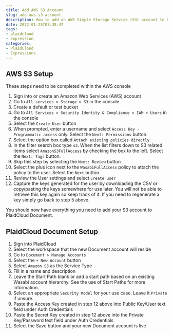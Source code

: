 ```yaml
---
title: Add AWS S3 Account
slug: add-aws-s3-account
description: How to add an AWS Simple Storage Service (S3) account to Document
date: 2022-01-25T07:39:47
tags:
- plaidcloud
- expression
categories:
- PlaidCloud
- Expressions
---
```



## AWS S3 Setup


These steps need to be completed within the AWS console


1. Sign into or create an Amazon Web Services (AWS) account
2. Go to `All services > Storage > S3` in the console
3. Create a default or test bucket
4. Go to `All Services > Security Identity & Compliance > IAM > Users` in the console
5. Select the `Create User` button
6. When prompted, enter a username and select `Access Key - Programmatic access` only. Select the `Next: Permissions` button.
7. Select the option box called `Attach existing policies directly`
8. In the filter search box type `s3`. When the list filters down to S3 related items select `AmazonS3FullAccess` by checking the box to the left. Select the `Next: Tags` button.
9. Skip this step by selecting the `Next: Review` button
10. Select the plus icon next to the `WasabiFullAccess` policy to attach the policy to the user. Select the `Next` button.
11. Review the User settings and select `Create user`
12. Capture the keys generated for the user by downloading the CSV or copy/pasting the keys somewhere for use later. You will not be able to retrieve this key again so keep track of it. If you need to regenerate a key simply go back to step 5 above.

You should now have everything you need to add your S3 account to PlaidCloud Document.



## PlaidCloud Document Setup


1. Sign into PlaidCloud
2. Select the workspace that the new Document account will reside
3. Go to `Document > Manage Accounts`
4. Select the `+ New Account` button
5. Select `Amazon S3` as the Service Type
6. Fill in a name and description
7. Leave the Start Path blank or add a start path based on an existing Wasabi account hierarchy. See the use of Start Paths for more information.
8. Select an appropriate `Security Model` for your use case. Leave it `Private` if unsure.
9. Paste the Access Key created in step 12 above into Public Key/User text field under Auth Credentials
10. Paste the Secret Key created in step 12 above into the Private Key/Password text field under Auth Credentials
11. Select the Save button and your new Document account is live
